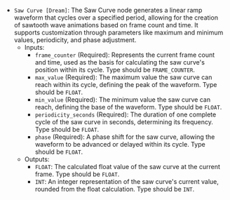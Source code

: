 - `Saw Curve [Dream]`: The Saw Curve node generates a linear ramp waveform that cycles over a specified period, allowing for the creation of sawtooth wave animations based on frame count and time. It supports customization through parameters like maximum and minimum values, periodicity, and phase adjustment.
    - Inputs:
        - `frame_counter` (Required): Represents the current frame count and time, used as the basis for calculating the saw curve's position within its cycle. Type should be `FRAME_COUNTER`.
        - `max_value` (Required): The maximum value the saw curve can reach within its cycle, defining the peak of the waveform. Type should be `FLOAT`.
        - `min_value` (Required): The minimum value the saw curve can reach, defining the base of the waveform. Type should be `FLOAT`.
        - `periodicity_seconds` (Required): The duration of one complete cycle of the saw curve in seconds, determining its frequency. Type should be `FLOAT`.
        - `phase` (Required): A phase shift for the saw curve, allowing the waveform to be advanced or delayed within its cycle. Type should be `FLOAT`.
    - Outputs:
        - `FLOAT`: The calculated float value of the saw curve at the current frame. Type should be `FLOAT`.
        - `INT`: An integer representation of the saw curve's current value, rounded from the float calculation. Type should be `INT`.
